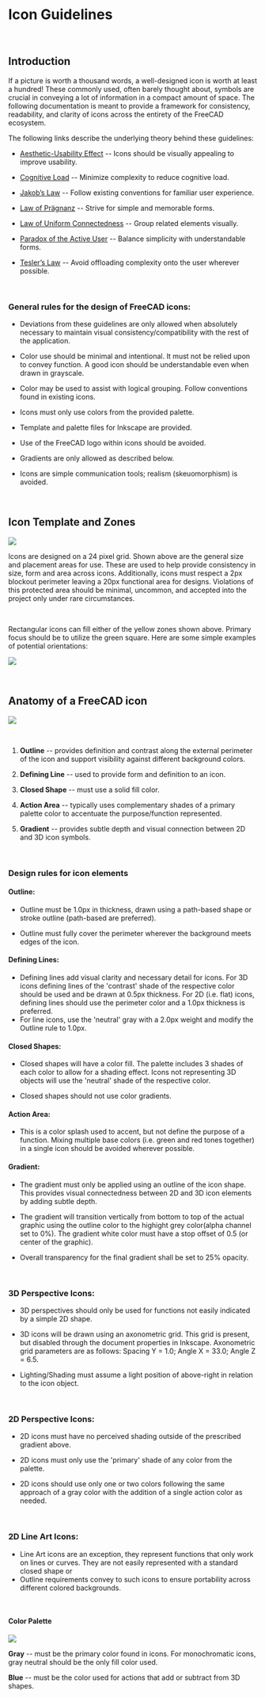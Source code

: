 # Icon Guidelines

 ‎‎

## Introduction

If a picture is worth a thousand words, a well-designed icon is worth at least a hundred! These commonly used, often barely thought about, symbols are crucial in conveying a lot of information in a compact amount of space. The following documentation is meant to provide a framework for consistency, readability, and clarity of icons across the entirety of the FreeCAD ecosystem.

The following links describe the underlying theory behind these guidelines:

- [Aesthetic-Usability Effect](https://lawsofux.com/aesthetic-usability-effect) -- Icons should be visually appealing to improve usability.

- [Cognitive Load](https://lawsofux.com/cognitive-load/) -- Minimize complexity to reduce cognitive load.

- [Jakob’s Law](https://lawsofux.com/jakobs-law/) -- Follow existing conventions for familiar user experience.

- [Law of Prägnanz](https://lawsofux.com/law-of-pr%C3%A4gnanz/) -- Strive for simple and memorable forms.

- [Law of Uniform Connectedness](https://lawsofux.com/law-of-uniform-connectedness/) -- Group related elements visually.

- [Paradox of the Active User](https://lawsofux.com/paradox-of-the-active-user/) -- Balance simplicity with understandable forms.

- [Tesler’s Law](https://lawsofux.com/teslers-law/) -- Avoid offloading complexity onto the user wherever possible.  

 

### General rules for the design of FreeCAD icons:

- Deviations from these guidelines are only allowed when absolutely necessary to maintain visual consistency/compatibility with the rest of the application.

- Color use should be minimal and intentional. It must not be relied upon to convey function. A good icon should be understandable even when drawn in grayscale. 

- Color may be used to assist with logical grouping. Follow conventions found in existing icons.

- Icons must only use colors from the provided palette.

- Template and palette files for Inkscape are provided.

- Use of the FreeCAD logo within icons should be avoided.

- Gradients are only allowed as described below.

- Icons are simple communication tools; realism (skeuomorphism) is avoided.

 

## Icon Template and Zones

![](images/iconzones.png)

Icons are designed on a 24 pixel grid. Shown above are the general size and placement areas for use. These are used to help provide consistency in size, form and area across icons. Additionally, icons must respect a 2px blockout perimeter leaving a 20px functional area for designs. Violations of this protected area should be minimal, uncommon, and accepted into the project only under rare circumstances.

   ‎

Rectangular icons can fill either of the yellow zones shown above. Primary focus should be to utilize the green square. Here are some simple examples of potential orientations:

![](images/orientation_examples.png)

 

## Anatomy of a FreeCAD icon

![](images/anatomy.png)

 

1. **Outline** -- provides definition and contrast along the external perimeter of the icon and support visibility against different background colors.

2. **Defining Line** -- used to provide form and definition to an icon.

3. **Closed Shape** -- must use a solid fill color.

4. **Action Area** -- typically uses complementary shades of a primary palette color to accentuate the purpose/function represented.

5. **Gradient** -- provides subtle depth and visual connection between 2D and 3D icon symbols.

 

### Design rules for icon elements

#### Outline:

- Outline must be 1.0px in thickness, drawn using a path-based shape or stroke outline (path-based are preferred).

- Outline must fully cover the perimeter wherever the background meets edges of the icon.

#### Defining Lines:

- Defining lines add visual clarity and necessary detail for icons. For 3D icons defining lines of the 'contrast' shade of the respective color should be used and be drawn at 0.5px thickness. For 2D (i.e. flat) icons, defining lines should use the perimeter color and a 1.0px thickness is preferred.
- For line icons, use the 'neutral' gray with a 2.0px weight and modify the Outline rule to 1.0px.

#### Closed Shapes:

- Closed shapes will have a color fill. The palette includes 3 shades of each color to allow for a shading effect. Icons not representing 3D objects will use the 'neutral' shade of the respective color.

- Closed shapes should not use color gradients.

#### Action Area:

- This is a color splash used to accent, but not define the purpose of a function. Mixing multiple base colors (i.e. green and red tones together) in a single icon should be avoided wherever possible.

#### Gradient:

- The gradient must only be applied using an outline of the icon shape. This provides visual connectedness between 2D and 3D icon elements by adding subtle depth.

- The gradient will transition vertically from bottom to top of the actual graphic using the outline color to the highight grey color(alpha channel set to 0%). The gradient white color must have a stop offset of 0.5 (or center of the graphic).

- Overall transparency for the final gradient shall be set to 25% opacity.

 

### 3D Perspective Icons:

- 3D perspectives should only be used for functions not easily indicated by a simple 2D shape.

- 3D icons will be drawn using an axonometric grid. This grid is present, but disabled through the document properties in Inkscape. Axonometric grid parameters are as follows: Spacing Y = 1.0; Angle X = 33.0; Angle Z = 6.5.

- Lighting/Shading must assume a light position of above-right in relation to the icon object.

 

### 2D Perspective Icons:

* 2D icons must have no perceived shading outside of the prescribed gradient above.

* 2D icons must only use the 'primary' shade of any color from the palette.

* 2D icons should use only one or two colors following the same approach of a gray color with the addition of a single action color as needed.

 

### 2D Line Art Icons:

* Line Art icons are an exception, they represent functions that only work on lines or curves. They are not easily represented with a standard closed shape or 
* Outline requirements convey to such icons to ensure portability across different colored backgrounds.

 

#### Color Palette

![](images/palette.png)

**Gray** -- must be the primary color found in icons. For monochromatic icons, gray neutral should be the only fill color used.

**Blue** -- must be the color used for actions that add or subtract from 3D shapes.
